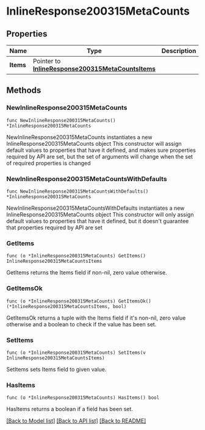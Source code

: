# InlineResponse200315MetaCounts

## Properties

Name | Type | Description | Notes
------------ | ------------- | ------------- | -------------
**Items** | Pointer to [**InlineResponse200315MetaCountsItems**](InlineResponse200315MetaCountsItems.md) |  | [optional] 

## Methods

### NewInlineResponse200315MetaCounts

`func NewInlineResponse200315MetaCounts() *InlineResponse200315MetaCounts`

NewInlineResponse200315MetaCounts instantiates a new InlineResponse200315MetaCounts object
This constructor will assign default values to properties that have it defined,
and makes sure properties required by API are set, but the set of arguments
will change when the set of required properties is changed

### NewInlineResponse200315MetaCountsWithDefaults

`func NewInlineResponse200315MetaCountsWithDefaults() *InlineResponse200315MetaCounts`

NewInlineResponse200315MetaCountsWithDefaults instantiates a new InlineResponse200315MetaCounts object
This constructor will only assign default values to properties that have it defined,
but it doesn't guarantee that properties required by API are set

### GetItems

`func (o *InlineResponse200315MetaCounts) GetItems() InlineResponse200315MetaCountsItems`

GetItems returns the Items field if non-nil, zero value otherwise.

### GetItemsOk

`func (o *InlineResponse200315MetaCounts) GetItemsOk() (*InlineResponse200315MetaCountsItems, bool)`

GetItemsOk returns a tuple with the Items field if it's non-nil, zero value otherwise
and a boolean to check if the value has been set.

### SetItems

`func (o *InlineResponse200315MetaCounts) SetItems(v InlineResponse200315MetaCountsItems)`

SetItems sets Items field to given value.

### HasItems

`func (o *InlineResponse200315MetaCounts) HasItems() bool`

HasItems returns a boolean if a field has been set.


[[Back to Model list]](../README.md#documentation-for-models) [[Back to API list]](../README.md#documentation-for-api-endpoints) [[Back to README]](../README.md)


